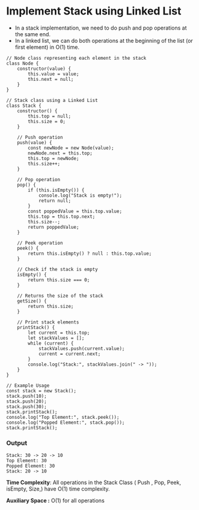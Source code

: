 # Implement Stack using Linked List
- In a stack implementation, we need to do push and pop operations at the same end.
- In a linked list, we can do both operations at the beginning of the list (or first element) in O(1) time.

```
// Node class representing each element in the stack
class Node {
    constructor(value) {
        this.value = value;
        this.next = null;
    }
}

// Stack class using a Linked List
class Stack {
    constructor() {
        this.top = null; 
        this.size = 0;   
    }

    // Push operation
    push(value) {
        const newNode = new Node(value);
        newNode.next = this.top; 
        this.top = newNode; 
        this.size++;
    }

    // Pop operation
    pop() {
        if (this.isEmpty()) {
            console.log("Stack is empty!");
            return null;
        }
        const poppedValue = this.top.value;
        this.top = this.top.next;
        this.size--;
        return poppedValue;
    }

    // Peek operation
    peek() {
        return this.isEmpty() ? null : this.top.value;
    }

    // Check if the stack is empty
    isEmpty() {
        return this.size === 0;
    }

    // Returns the size of the stack
    getSize() {
        return this.size;
    }

    // Print stack elements
    printStack() {
        let current = this.top;
        let stackValues = [];
        while (current) {
            stackValues.push(current.value);
            current = current.next;
        }
        console.log("Stack:", stackValues.join(" -> "));
    }
}

// Example Usage
const stack = new Stack();
stack.push(10);
stack.push(20);
stack.push(30);
stack.printStack();
console.log("Top Element:", stack.peek()); 
console.log("Popped Element:", stack.pop()); 
stack.printStack();
```

### Output
```
Stack: 30 -> 20 -> 10
Top Element: 30
Popped Element: 30
Stack: 20 -> 10
```

****Time Complexity****: All operations in the Stack Class ( Push , Pop, Peek, isEmpty, Size,) have O(1) time complexity. 

****Auxiliary Space :**** O(1) for all operations
